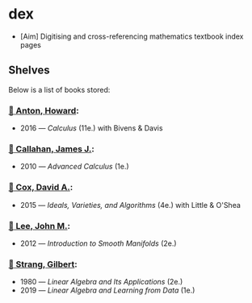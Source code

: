 # dex

- [Aim] Digitising and cross-referencing mathematics textbook index pages

## Shelves

Below is a list of books stored:

[//]: # (AUTOWRITE::Do not edit this section manually:START)

### [:book: Anton, Howard](#book-anton-howard):
  - 2016 — *Calculus* (11e.) with Bivens & Davis


### [:book: Callahan, James J.](#book-callahan-james-j):
  - 2010 — *Advanced Calculus* (1e.)


### [:book: Cox, David A.](#book-cox-david-a):
  - 2015 — *Ideals, Varieties, and Algorithms* (4e.) with Little & O'Shea


### [:book: Lee, John M.](#book-lee-john-m):
  - 2012 — *Introduction to Smooth Manifolds* (2e.)


### [:book: Strang, Gilbert](#book-strang-gilbert):
  - 1980 — *Linear Algebra and Its Applications* (2e.)
  - 2019 — *Linear Algebra and Learning from Data* (1e.)

[//]: # (AUTOWRITE::Do not edit this section manually:END)